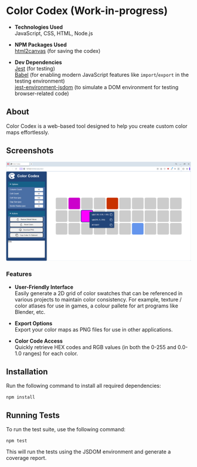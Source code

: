 # Color Codex (Work-in-progress)

- **Technologies Used**<br/>
JavaScript, CSS, HTML, Node.js

- **NPM Packages Used**<br/>
[html2canvas](https://www.npmjs.com/package/html2canvas) (for saving the codex)

- **Dev Dependencies**<br/>
[Jest](https://www.npmjs.com/package/jest) (for testing)<br/>
[Babel](https://babeljs.io/) (for enabling modern JavaScript features like `import`/`export` in the testing environment)<br/>
[jest-environment-jsdom](https://www.npmjs.com/package/jest-environment-jsdom) (to simulate a DOM environment for testing browser-related code)<br/>

## About

Color Codex is a web-based tool designed to help you create custom color maps effortlessly.

## Screenshots
![screen-1](https://github.com/CraigMason19/Color-Codex/blob/master/screenshots/screen-1.png)

### Features

- **User-Friendly Interface**<br/>
Easily generate a 2D grid of color swatches that can be referenced in various projects to maintain color consistency. For example, texture / color atlases for use in games, a colour pallete for art programs like Blender, etc.

- **Export Options**<br/>
Export your color maps as PNG files for use in other applications.

- **Color Code Access**<br/>
Quickly retrieve HEX codes and RGB values (in both the 0-255 and 0.0-1.0 ranges) for each color.

## Installation
Run the following command to install all required dependencies:
```
npm install
```

## Running Tests
To run the test suite, use the following command:
```
npm test
```
This will run the tests using the JSDOM environment and generate a coverage report.
